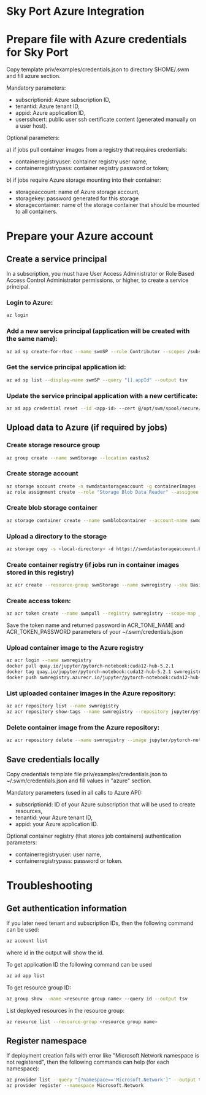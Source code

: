 Sky Port Azure Integration
==========================

# Prepare file with Azure credentials for Sky Port

Copy template priv/examples/credentials.json to directory $HOME/.swm and fill azure section.

Mandatory parameters:
* subscriptionid: Azure subscription ID,
* tenantid: Azure tenant ID,
* appid: Azure application ID,
* usersshcert: public user ssh certificate content (generated manually on a user host).

Optional parameters:

a) if jobs pull container images from a registry that requires credentials:
* containerregistryuser: container registry user name,
* containerregistrypass: container registry password or token;

b) if jobs require Azure storage mounting into their container:
* storageaccount: name of Azure storage account,
* storagekey: password generated for this storage
* storagecontainer: name of the storage container that should be mounted to all containers.


# Prepare your Azure account

## Create a service principal

In a subscription, you must have User Access Administrator
or Role Based Access Control Administrator permissions, or
higher, to create a service principal.

### Login to Azure:
```bash
az login
```

### Add a new service principal (application will be created with the same name):
```bash
az ad sp create-for-rbac --name swmSP --role Contributor --scopes /subscriptions/$SUBSCRIPTION_ID --cert @/opt/swm/spool/secure/node/cert.pem
```

### Get the service principal application id:
```bash
az ad sp list --display-name swmSP --query "[].appId" --output tsv
```

### Update the service principal application with a new certificate:
```bash
az ad app credential reset --id <app-id> --cert @/opt/swm/spool/secure/node/cert.pem
```

## Upload data to Azure (if required by jobs)

### Create storage resource group
```bash
az group create --name swmStorage --location eastus2
```

### Create storage account
```bash
az storage account create -n swmdatastorageaccount -g containerImages -l eastus2 --sku Standard_LRS
az role assignment create --role "Storage Blob Data Reader" --assignee <app-id> --scope <storage-account-id>
```

### Create blob storage container
```bash
az storage container create --name swmblobcontainer --account-name swmdatastorageaccount --auth-mode login
```

### Upload a directory to the storage
```bash
az storage copy -s <local-directory> -d https://swmdatastorageaccount.blob.core.windows.net/swmblobcontainer/ --recursive
```

### Create container registry (if jobs run in container images stored in this registry)
```bash
az acr create --resource-group swmStorage --name swmregistry --sku Basic
```

### Create access token:
```bash
az acr token create --name swmpull --registry swmregistry --scope-map _repositories_pull
```
Save the token name and returned password in ACR_TONE_NAME and ACR_TOKEN_PASSWORD parameters of your ~/.swm/credentials.json

### Upload container image to the Azure registry
```bash
az acr login --name swmregistry
docker pull quay.io/jupyter/pytorch-notebook:cuda12-hub-5.2.1
docker tag quay.io/jupyter/pytorch-notebook:cuda12-hub-5.2.1 swmregistry.azurecr.io/jupyter/pytorch-notebook:cuda12-hub-5.2.1
docker push swmregistry.azurecr.io/jupyter/pytorch-notebook:cuda12-hub-5.2.1
```

### List uploaded container images in the Azure repository:
```bash
az acr repository list --name swmregistry
az acr repository show-tags --name swmregistry --repository jupyter/pytorch-notebook
```

### Delete container image from the Azure repository:
```bash
az acr repository delete --name swmregistry --image jupyter/pytorch-notebook:cuda12-hub-5.2.1
```

## Save credentials locally

Copy credentials template file priv/examples/credentials.json to ~/.swm/credentials.json and
fill values in "azure" section.

Mandatory parameters (used in all calls to Azure API):

* subscriptionid: ID of your Azure subscription that will be used to create resources,
* tenantid: your Azure tenant ID,
* appid: your Azure application ID.

Optional container registry (that stores job containers) authentication parameters:
* containerregistryuser: user name,
* containerregistrypass: password or token.


# Troubleshooting

## Get authentication information

If you later need tenant and subscription IDs, then the following command can be used:
```bash
az account list
```
where id in the output will show the id.

To get application ID the following command can be used
```bash
az ad app list
```

To get resource group ID:
```bash
az group show --name <resource group name> --query id --output tsv
```

List deployed resources in the resource group:
```bash
az resource list --resource-group <resource group name>
```

## Register namespace

If deployment creation fails with error like "Microsoft.Network namespace is not registered",
then the following commands can help (for each namespace):
```bash
az provider list --query "[?namespace=='Microsoft.Network']" --output table
az provider register --namespace Microsoft.Network
```
